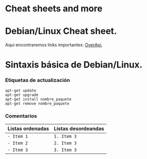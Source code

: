 # Cheat sheets and more 

# Debian/Linux Cheat sheet.

Aquí encontraremos links importantes: [OverApi](https://overapi.com/linux), <br>

# Sintaxis básica de Debian/Linux.

### Etiquetas de actualización
```linux
apt-get update
apt-get upgrade
apt-get install nombre_paquete
apt-get remove nombre_paquete
```
### Comentarios

| Listas ordenadas | Listas desordeandas |
|------------------|---------------------|
| ```- Item 1```   | ```1. Item 3```      |
| ```- Item 2```   | ```2. Item 3```      |
| ```- Item 3```   | ```3. Item 3```      |
